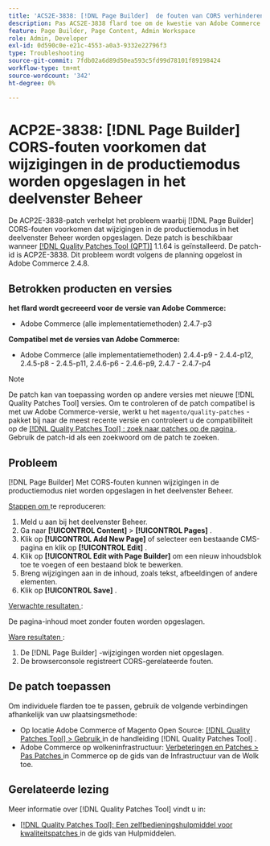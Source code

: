 ```yaml
---
title: 'ACS2E-3838: [!DNL Page Builder]  de fouten van CORS verhinderen besparingsveranderingen in het admin paneel op productiemodus'
description: Pas ACS2E-3838 flard toe om de kwestie van Adobe Commerce te bevestigen waar  [!DNL Page Builder]  de fouten van CORS sparen veranderingen in het admin paneel op productiemodus verhinderen.
feature: Page Builder, Page Content, Admin Workspace
role: Admin, Developer
exl-id: 0d590c0e-e21c-4553-a0a3-9332e22796f3
type: Troubleshooting
source-git-commit: 7fdb02a6d89d50ea593c5fd99d78101f89198424
workflow-type: tm+mt
source-wordcount: '342'
ht-degree: 0%

---
```


# ACP2E-3838: [!DNL Page Builder] CORS-fouten voorkomen dat wijzigingen in de productiemodus worden opgeslagen in het deelvenster Beheer

De ACP2E-3838-patch verhelpt het probleem waarbij [!DNL Page Builder] CORS-fouten voorkomen dat wijzigingen in de productiemodus in het deelvenster Beheer worden opgeslagen. Deze patch is beschikbaar wanneer [[!DNL Quality Patches Tool (QPT)]](/help/tools/quality-patches-tool/quality-patches-tool-to-self-serve-quality-patches.md) 1.1.64 is geïnstalleerd. De patch-id is ACP2E-3838. Dit probleem wordt volgens de planning opgelost in Adobe Commerce 2.4.8.

## Betrokken producten en versies

**het flard wordt gecreeerd voor de versie van Adobe Commerce:**

* Adobe Commerce (alle implementatiemethoden) 2.4.7-p3

**Compatibel met de versies van Adobe Commerce:**

* Adobe Commerce (alle implementatiemethoden) 2.4.4-p9 - 2.4.4-p12, 2.4.5-p8 - 2.4.5-p11, 2.4.6-p6 - 2.4.6-p9, 2.4.7 - 2.4.7-p4

>[!NOTE]
>
>De patch kan van toepassing worden op andere versies met nieuwe [!DNL Quality Patches Tool] versies. Om te controleren of de patch compatibel is met uw Adobe Commerce-versie, werkt u het `magento/quality-patches` -pakket bij naar de meest recente versie en controleert u de compatibiliteit op de [[!DNL Quality Patches Tool] : zoek naar patches op de pagina ](https://experienceleague.adobe.com/tools/commerce-quality-patches/index.html) . Gebruik de patch-id als een zoekwoord om de patch te zoeken.

## Probleem

[!DNL Page Builder] Met CORS-fouten kunnen wijzigingen in de productiemodus niet worden opgeslagen in het deelvenster Beheer.

<u> Stappen om </u> te reproduceren:

1. Meld u aan bij het deelvenster Beheer.
1. Ga naar **[!UICONTROL Content]** > **[!UICONTROL Pages]** .
1. Klik op **[!UICONTROL Add New Page]** of selecteer een bestaande CMS-pagina en klik op **[!UICONTROL Edit]** .
1. Klik op **[!UICONTROL Edit with Page Builder]** om een nieuw inhoudsblok toe te voegen of een bestaand blok te bewerken.
1. Breng wijzigingen aan in de inhoud, zoals tekst, afbeeldingen of andere elementen.
1. Klik op **[!UICONTROL Save]** .

<u> Verwachte resultaten </u>:

De pagina-inhoud moet zonder fouten worden opgeslagen.

<u> Ware resultaten </u>:

1. De [!DNL Page Builder] -wijzigingen worden niet opgeslagen.
1. De browserconsole registreert CORS-gerelateerde fouten.

## De patch toepassen

Om individuele flarden toe te passen, gebruik de volgende verbindingen afhankelijk van uw plaatsingsmethode:

* Op locatie Adobe Commerce of Magento Open Source: [[!DNL Quality Patches Tool] > Gebruik ](/help/tools/quality-patches-tool/usage.md) in de handleiding [!DNL Quality Patches Tool] .
* Adobe Commerce op wolkeninfrastructuur: [ Verbeteringen en Patches > Pas Patches ](https://experienceleague.adobe.com/docs/commerce-cloud-service/user-guide/develop/upgrade/apply-patches.html) in Commerce op de gids van de Infrastructuur van de Wolk toe.

## Gerelateerde lezing

Meer informatie over [!DNL Quality Patches Tool] vindt u in:

* [[!DNL Quality Patches Tool]: Een zelfbedieningshulpmiddel voor kwaliteitspatches ](/help/tools/quality-patches-tool/quality-patches-tool-to-self-serve-quality-patches.md) in de gids van Hulpmiddelen.
